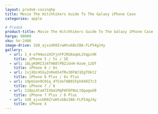 ```yaml
---
layout: produk-casinghp
title: Movie The Hitchhikers Guide To The Galaxy iPhone Case
categories: apple

# Produk
product-title: Movie The Hitchhikers Guide To The Galaxy iPhone Case
harga: 90000
sku: hn-2486
image-drive: 1U8_ajxsUK0ZrwHtukBxIBA-FLP54gJ4y
gallery:
  - url: 1_4-e7H4wsiH3YjnFPJRG8aqmL2VqpzXK
    title: iPhone 5 / 5s / SE
  - url: 1bLyK0RI3J4THA8lPBZiGnH-Hzom_1zDf
    title: iPhone 6 / 6s
  - url: 1vjXQc4SGy2nRe654fRv30FWJ1EgTOkt2
    title: iPhone 6 Plus / 6s Plus
  - url: 19pUimn9CO1q_4TS3eTAB9IFphXkRZ7c3
    title: iPhone 7 / 8
  - url: 118pidtaA7IXbmiMqPAFDFNoLtQgagwU0
    title: iPhone 7 Plus / 8 Plus
  - url: 1U8_ajxsUK0ZrwHtukBxIBA-FLP54gJ4y
    title: iPhone X
---
```

